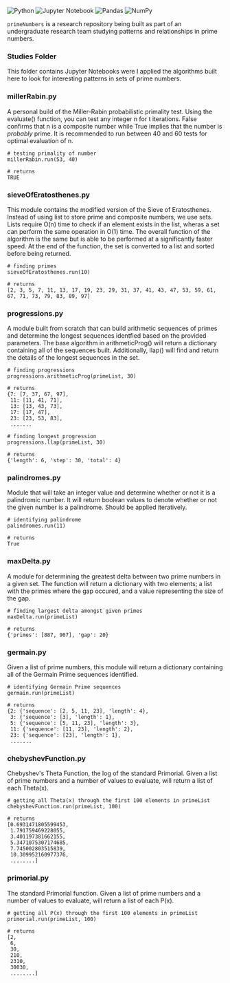 ![Python](https://img.shields.io/badge/python-3670A0?style=for-the-badge&logo=python&logoColor=ffdd54)
![Jupyter Notebook](https://img.shields.io/badge/jupyter-%23FA0F00.svg?style=for-the-badge&logo=jupyter&logoColor=white)
![Pandas](https://img.shields.io/badge/pandas-%23150458.svg?style=for-the-badge&logo=pandas&logoColor=white)
![NumPy](https://img.shields.io/badge/numpy-%23013243.svg?style=for-the-badge&logo=numpy&logoColor=white)


`primeNumbers` is a research repository being built as part of an undergraduate research team studying patterns and relationships in prime numbers.

### Studies Folder
This folder contains Jupyter Notebooks were I applied the algorithms built here to look for interesting patterns in sets of prime numbers.

### millerRabin.py
A personal build of the Miller-Rabin probabilistic primality test. Using the evaluate() function, you can test any integer n for t iterations. False confirms that n is a composite number while True implies that the number is *probably* prime.
It is recommended to run between 40 and 60 tests for optimal evaluation of n.

```
# testing primality of number
millerRabin.run(53, 40)
```
```
# returns
TRUE
```

### sieveOfEratosthenes.py
This module contains the modified version of the Sieve of Eratosthenes. Instead of using list to store prime and composite numbers, we use sets. Lists require O(n) time to check if an element exists in the list, wheras a set can perform the same operation in O(1) time. The overall function of the algorithm is the same but is able to be performed at a significantly faster speed. At the end of the function, the set is converted to a list and sorted before being returned.

```
# finding primes
sieveOfEratosthenes.run(10)
```
```
# returns
[2, 3, 5, 7, 11, 13, 17, 19, 23, 29, 31, 37, 41, 43, 47, 53, 59, 61, 67, 71, 73, 79, 83, 89, 97]
```

### progressions.py
A module built from scratch that can build arithmetic sequences of primes and determine the longest sequences identfied based on the provided parameters. The base algorithm in arithmeticProg() will return a dictionary containing all of the sequences built. Additionally, llap() will find and return the details of the longest sequences in the set.

```
# finding progressions
progressions.arithmeticProg(primeList, 30)
```
```
# returns
{7: [7, 37, 67, 97],
 11: [11, 41, 71],
 13: [13, 43, 73],
 17: [17, 47],
 23: [23, 53, 83],
 .......
```

```
# finding longest progression
progressions.llap(primeList, 30)
```
```
# returns
{'length': 6, 'step': 30, 'total': 4}
```

### palindromes.py
Module that will take an integer value and determine whether or not it is a palindromic number. It will return boolean values to denote whether or not the given number is a palindrome. Should be applied iteratively.

```
# identifying palindrome
palindromes.run(11)
```
```
# returns
True
```

### maxDelta.py
A module for determining the greatest delta between two prime numbers in a given set. The function will return a dictionary with two elements; a list with the primes where the gap occured, and a value representing the size of the gap.

```
# finding largest delta amongst given primes
maxDelta.run(primeList)
```
```
# returns
{'primes': [887, 907], 'gap': 20}
```

### germain.py
Given a list of prime numbers, this module will return a dictionary containing all of the Germain Prime sequences identified.

```
# identifying Germain Prime sequences
germain.run(primeList)
```
```
# returns
{2: {'sequence': [2, 5, 11, 23], 'length': 4},
 3: {'sequence': [3], 'length': 1},
 5: {'sequence': [5, 11, 23], 'length': 3},
 11: {'sequence': [11, 23], 'length': 2},
 23: {'sequence': [23], 'length': 1},
 .......
```

### chebyshevFunction.py
Chebyshev's Theta Function, the log of the standard Primorial. Given a list of prime numbers and a number of values to evaluate, will return a list of each Theta(x).

```
# getting all Theta(x) through the first 100 elements in primeList
chebyshevFunction.run(primeList, 100)
```
```
# returns
[0.6931471805599453,
 1.791759469228055,
 3.401197381662155,
 5.3471075307174685,
 7.745002803515839,
 10.309952160977376,
 ........]
```

### primorial.py
The standard Primorial function. Given a list of prime numbers and a number of values to evaluate, will return a list of each P(x).

```
# getting all P(x) through the first 100 elements in primeList
primorial.run(primeList, 100)
```
```
# returns
[2,
 6,
 30,
 210,
 2310,
 30030,
 ........]
```
